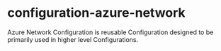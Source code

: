 # configuration-azure-network

Azure Network Configuration is reusable Configuration designed to be primarily used in higher level Configurations.

